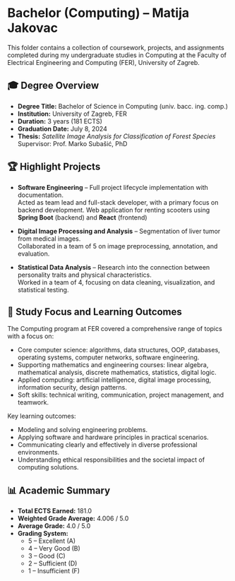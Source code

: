 # Bachelor (Computing) – Matija Jakovac

This folder contains a collection of coursework, projects, and assignments completed during my undergraduate studies in Computing at the Faculty of Electrical Engineering and Computing (FER), University of Zagreb.

## 🎓 Degree Overview

- **Degree Title:** Bachelor of Science in Computing (univ. bacc. ing. comp.)
- **Institution:** University of Zagreb, FER
- **Duration:** 3 years (181 ECTS)
- **Graduation Date:** July 8, 2024
- **Thesis:** *Satellite Image Analysis for Classification of Forest Species*  
  Supervisor: Prof. Marko Subašić, PhD

## 🏆 Highlight Projects

- **Software Engineering** – Full project lifecycle implementation with documentation.  
  Acted as team lead and full-stack developer, with a primary focus on backend development.
  Web application for renting scooters using **Spring Boot** (backend) and **React** (frontend)

- **Digital Image Processing and Analysis** – Segmentation of liver tumor from medical images.  
  Collaborated in a team of 5 on image preprocessing, annotation, and evaluation.

- **Statistical Data Analysis** – Research into the connection between personality traits and physical characteristics.  
  Worked in a team of 4, focusing on data cleaning, visualization, and statistical testing.

## 🧠 Study Focus and Learning Outcomes

The Computing program at FER covered a comprehensive range of topics with a focus on:

- Core computer science: algorithms, data structures, OOP, databases, operating systems, computer networks, software engineering.
- Supporting mathematics and engineering courses: linear algebra, mathematical analysis, discrete mathematics, statistics, digital logic.
- Applied computing: artificial intelligence, digital image processing, information security, design patterns.
- Soft skills: technical writing, communication, project management, and teamwork.

Key learning outcomes:
- Modeling and solving engineering problems.
- Applying software and hardware principles in practical scenarios.
- Communicating clearly and effectively in diverse professional environments.
- Understanding ethical responsibilities and the societal impact of computing solutions.

## 📊 Academic Summary

- **Total ECTS Earned:** 181.0
- **Weighted Grade Average:** 4.006 / 5.0
- **Average Grade:** 4.0 / 5.0
- **Grading System:**
    - 5 – Excellent (A)
    - 4 – Very Good (B)
    - 3 – Good (C)
    - 2 – Sufficient (D)
    - 1 – Insufficient (F)


